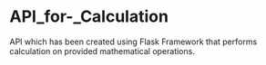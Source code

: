 # API_for-_Calculation
API which has been created using Flask Framework that performs calculation on provided mathematical operations.
